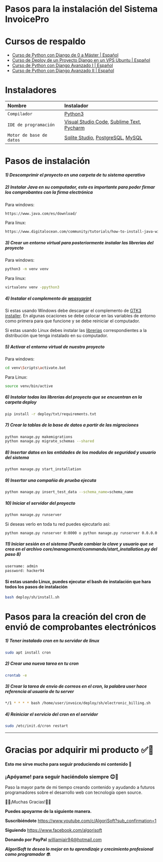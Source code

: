 # Pasos para la instalación del Sistema InvoicePro

# Cursos de respaldo

- [Curso de Python con Django de 0 a Máster | Español](https://youtube.com/playlist?list=PLxm9hnvxnn-j5ZDOgQS63UIBxQytPdCG7 "Curso de Python con Django de 0 a Máster | Español")
- [Curso de Deploy de un Proyecto Django en un VPS Ubuntu | Español](https://youtube.com/playlist?list=PLxm9hnvxnn-hFNSoNrWM0LalFnSv5oMas "Curso de Deploy de un Proyecto Django en un VPS Ubuntu | Español")
- [Curso de Python con Django Avanzado I | Español](https://www.youtube.com/playlist?list=PLxm9hnvxnn-gvB0h0sEWjAf74ge4tkTOO "Curso de Python con Django Avanzado I | Español")
- [Curso de Python con Django Avanzado II | Español](https://www.youtube.com/playlist?list=PLxm9hnvxnn-jL7Fqr-GL2iSPfgJ99BhEC "Curso de Python con Django Avanzado II | Español")

# Instaladores

| Nombre                   | Instalador                                                                                                                                                                                                                                           |
|:-------------------------|:-----------------------------------------------------------------------------------------------------------------------------------------------------------------------------------------------------------------------------------------------------| 
| `Compilador`             | [Python3](https://www.python.org/downloads/release/python-396/ "Python3")                                                                                                                                                                            |
| `IDE de programación`    | [Visual Studio Code](https://code.visualstudio.com/ "Visual Studio Code"), [Sublime Text](https://www.sublimetext.com/ "Sublime Text"), [Pycharm](https://www.jetbrains.com/es-es/pycharm/download/#section=windows "Pycharm")                       |
| `Motor de base de datos` | [Sqlite Studio](https://github.com/pawelsalawa/sqlitestudio/releases "Sqlite Studio"), [PostgreSQL](https://www.enterprisedb.com/downloads/postgres-postgresql-downloads "PostgreSQL"), [MySQL](https://www.apachefriends.org/es/index.html "MySQL") |

# Pasos de instalación

##### 1) Descomprimir el proyecto en una carpeta de tu sistema operativo

##### 2) Instalar Java en su computador, esto es importante para poder firmar los comprobantes con la firma electrónica

Para windows:

```bash
https://www.java.com/es/download/
```

Para linux:

```bash
https://www.digitalocean.com/community/tutorials/how-to-install-java-with-apt-on-ubuntu-20-04-es
```

##### 3) Crear un entorno virtual para posteriormente instalar las librerias del proyecto

Para windows:

```bash
python3 -m venv venv 
```

Para linux:

```bash
virtualenv venv -ppython3 
```

##### 4) Instalar el complemento de [weasyprint](https://weasyprint.org/ "weasyprint")

Si estas usando Windows debe descargar el complemento de [GTK3 installer](https://github.com/tschoonj/GTK-for-Windows-Runtime-Environment-Installer/releases "GTK3 installer"). En algunas ocaciones se debe colocar en las variables de entorno como primera para que funcione y se debe reiniciar el computador.

Si estas usando Linux debes instalar las [librerias](https://doc.courtbouillon.org/weasyprint/stable/first_steps.html#linux "librerias") correspondientes a la distribución que tenga instalado en su computador.

##### 5) Activar el entorno virtual de nuestro proyecto

Para windows:

```bash
cd venv\Scripts\activate.bat 
```

Para Linux:

```bash
source venv/bin/active
```

##### 6) Instalar todas las librerias del proyecto que se encuentran en la carpeta deploy

```bash
pip install -r deploy/txt/requirements.txt
```

##### 7) Crear la tablas de la base de datos a partir de las migraciones

```bash
python manage.py makemigrations
python manage.py migrate_schemas --shared
```

##### 8) Insertar datos en las entidades de los modulos de seguridad y usuario del sistema

```bash
python manage.py start_installation
```

##### 9) Insertar una compañia de prueba ejecuta

```bash
python manage.py insert_test_data --schema_name=schema_name
```

##### 10) Iniciar el servidor del proyecto

```bash
python manage.py runserver 
```

Si deseas verlo en toda tu red puedes ejecutarlo asi:

```bash
python manage.py runserver 0:8000 o python manage.py runserver 0.0.0.0:8000
```

##### 11) Iniciar sesión en el sistema (Puede cambiar la clave y usuario que se crea en el archivo core/management/commands/start_installation.py del paso 8)

```bash
username: admin
password: hacker94
```

#### Si estas usando Linux, puedes ejecutar el bash de instalación que hara todos los pasos de instalación

```bash
bash deploy/sh/install.sh
```

# Pasos para la creación del cron de envió de comprobantes electrónicos

##### 1) Tener instalado cron en tu servidor de linux

```bash
sudo apt install cron
```

##### 2) Crear una nueva tarea en tu cron

```bash
crontab -e
```

##### 3) Crear la tarea de envio de correos en el cron, la palabra user hace referencia al usuario de tu server

```bash
*/1 * * * * bash /home/user/invoice/deploy/sh/electronic_billing.sh
```

##### 4) Reiniciar el servicio del cron en el servidor

```bash
sudo /etc/init.d/cron restart
```

------------

# Gracias por adquirir mi producto ✅🙏

#### Esto me sirve mucho para seguir produciendo mi contenido 🤗​

### ¡Apóyame! para seguir haciéndolo siempre 😊👏

Paso la mayor parte de mi tiempo creando contenido y ayudando a futuros programadores sobre el desarrollo web con tecnología open source.

🤗💪¡Muchas Gracias!💪🤗

**Puedes apoyarme de la siguiente manera.**

**Suscribiéndote**
https://www.youtube.com/c/AlgoriSoft?sub_confirmation=1

**Siguiendo**
https://www.facebook.com/algorisoft

**Donando por PayPal**
williamjair94@hotmail.com

***AlgoriSoft te desea lo mejor en tu aprendizaje y crecimiento profesional como programador 🤓.***


